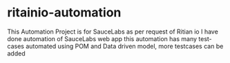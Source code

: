 # ritainio-automation
This Automation Project is for SauceLabs as per request of Ritian io I have done automation of SauceLabs web app this automation has many test-cases automated 
using POM and Data driven model, more testcases can be added 
